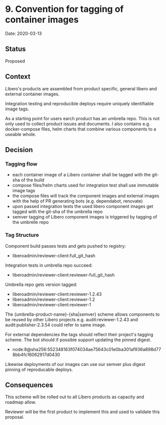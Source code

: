 # 9. Convention for tagging of container images

Date: 2020-03-13

## Status

Proposed

## Context

Libero's products are assembled from product specific, general libero and external container images.

Integration testing and reproducible deploys require uniquely identifiable image tags.

As a starting point for users earch product has an umbrella repo. This is not only used to collect product issues and documents. I also contains e.g. docker-compose files, helm charts that combine various components to a useable whole.


## Decision

### Tagging flow

- each container image of a Libero container shall be tagged with the git-sha of the build
- compose files/helm charts used for integration test shall use immutable image tags
- the compose files will track the component images and external images with the help of PR generating bots (e.g. dependabot, renovate)
- upon passed integration tests the used libero component images get tagged with the git-sha of the umbrella repo
- semver tagging of Libero component images is triggered by tagging of the umbrelle repo

### Tag Structure

Component build passes tests and gets pushed to registry:

- liberoadmin/reviewer-client:full_git_hash

Integration tests in umbrella repo succeed:

- liberoadmin/reviewer-client:reviewer-full_git_hash

Umbrella repo gets version tagged:

- liberoadmin/reviewer-client:reviewer-1.2.43
- liberoadmin/reviewer-client:reviewer-1.2
- liberoadmin/reviewer-client:reviewer-1

The {umbrella-product-name}-{sha|semver} scheme allows components to be reused by other Libero projects e.g. audit:reviewer-1.2.43 and audit:publisher-2.3.54 could refer to same image.

For external dependencies the tags should reflect their project's tagging scheme.
The bot should if possible support updating the pinned digest.

- node:8@sha256:552348163f074034ae75643c01e0ba301af936a898d778bb4fc16062917d0430

Likewise deployments of our images can use our semver plus digest pinning of reproducable deploys.

## Consequences

This scheme will be rolled out to all Libero products as capacity and roadmap allow.

Reviewer will be the first product to implement this and used to validate this proposal.
